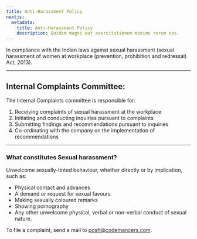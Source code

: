 ```yaml
---
title: Anti-Harassment Policy
nextjs:
  metadata:
    title: Anti-Harassment Policy
    description: Quidem magni aut exercitationem maxime rerum eos.
---
```


In compliance with the Indian laws against sexual harassment (sexual harassment of women at workplace (prevention, prohibition and redressal) Act, 2013).

---

## Internal Complaints Committee:

The Internal Complaints committee is responsible for:
1. Receiving complaints of sexual harassment at the workplace
2. Initiating and conducting inquiries pursuant to complaints
3. Submitting findings and recommendations pursuant to inquiries
4. Co-ordinating with the company on the implementation of recommendations

---

### What constitutes Sexual harassment?

Unwelcome sexually-tinted behaviour, whether directly or by implication, such as:

* Physical contact and advances
* A demand or request for sexual favours
* Making sexually coloured remarks
* Showing pornography
* Any other unwelcome physical, verbal or non-verbal conduct of sexual nature.

To file a complaint, send a mail to posh@codemancers.com.
